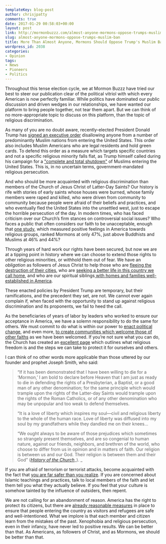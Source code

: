```yaml
---
templateKey: blog-post
author: chrisjpatty
comments: true
date: 2017-01-29 00:58:03+00:00
layout: post
link: http://mormonbuzzz.com/almost-anyone-mormons-oppose-trumps-muslim-ban/
slug: almost-anyone-mormons-oppose-trumps-muslim-ban
title: More Than Almost Anyone, Mormons Should Oppose Trump's Muslim Ban
wordpress_id: 2038
categories:
- Opinion
tags:
- News
- Pioneers
- Politics
---
```


Throughout this tense election cycle, we at Mormon Buzzz have tried our best to steer our publication clear of the political vitriol with which every American is now perfectly familiar. While politics have dominated our public discussion and driven wedges in our relationships, we have wanted our platform to bring people together, not tear them apart. But we can think of no more-appropriate topic to discuss on this platform, than the topic of religious discrimination.

As many of you are no doubt aware, recently-elected President Donald Trump has [signed an executive order](https://www.nytimes.com/2017/01/27/us/politics/trump-syrian-refugees.html) disallowing anyone from a number of predominantly Muslim nations from entering the United States. This order also includes Muslim Americans who are legal residents and hold green cards. To defend this order as a measure which targets specific countries and not a specific religious minority falls flat, as Trump himself called during his campaign for a ["complete and total shutdown"](https://www.washingtonpost.com/news/post-politics/wp/2015/12/07/donald-trump-calls-for-total-and-complete-shutdown-of-muslims-entering-the-united-states/) of Muslims entering the United States. This is, in no uncertain terms, government-mandated religious persecution. 

And who should be more acquainted with religious discrimination than members of the Church of Jesus Christ of Latter-Day Saints? Our history is rife with stories of early saints whose houses were burned, whose family members were raped and killed, who were driven from community to community because people were afraid of their beliefs and practices, and who eventually fled the United States into the unsettled west, just to escape the horrible persecution of the day. In modern times, who has faced criticism over our Church’s firm stances on controversial social issues? Who faces a public that often considers our faith to be unacceptable, enough that [one study](http://www.pewforum.org/2010/12/16/american-grace-how-religion-divides-and-unites-us/#1), which measured positive feelings in America towards religious groups, ranked Mormons at only 47%, just above Buddhists and Muslims at 46% and 44%? 

Through years of hard work our rights have been secured, but now we are at a tipping point in history where we can choose to extend those rights to other religious minorities, or withhold them out of fear. We have an _obligation_ as followers of Jesus Christ to help those who are [fleeing the destruction of their cities](http://www.nbcnews.com/storyline/syrias-suffering-families/syrian-refugees-see-dream-better-life-crushed-trump-ban-n713621), who are [seeking a better life in this country we call home](https://www.nytimes.com/2017/01/28/us/refugees-detained-at-us-airports-prompting-legal-challenges-to-trumps-immigration-order.html), and who are our spiritual siblings[ with homes and families well-established in America](https://www.propublica.org/article/trump-executive-order-could-block-legal-residents-from-returning-to-america). 

These enacted policies by President Trump are temporary, but their ramifications, and the precedent they set, are not. We cannot ever again complain if, when faced with the opportunity to stand up against religious discrimination and its proponents, we fail to heed the call.

As the beneficiaries of years of labor by leaders who worked to ensure our acceptance in America, we have a solemn responsibility to do the same for others. We must commit to do what is within our power to [enact political change](https://www.usa.gov/elected-officials), and even more, [to create communities which welcome those of other faiths](https://www.lds.org/refugees?lang=eng) as we have been welcomed. If you’re not sure what you can do, the Church has created an [excellent page](https://www.lds.org/religious-freedom?lang=eng) which outlines what religious freedom is and the steps we can take to protect it for ourselves and others.

I can think of no other words more applicable than those uttered by our founder and prophet Joseph Smith, who said:


<blockquote>“If it has been demonstrated that I have been willing to die for a ‘Mormon,’ I am bold to declare before Heaven that I am just as ready to die in defending the rights of a Presbyterian, a Baptist, or a good man of any other denomination; for the same principle which would trample upon the rights of the Latter-day Saints would trample upon the rights of the Roman Catholics, or of any other denomination who may be unpopular and too weak to defend themselves.



“It is a love of liberty which inspires my soul—civil and religious liberty to the whole of the human race. Love of liberty was diffused into my soul by my grandfathers while they dandled me on their knees…



“We ought always to be aware of those prejudices which sometimes so strangely present themselves, and are so congenial to human nature, against our friends, neighbors, and brethren of the world, who choose to differ from us in opinion and in matters of faith. Our religion is between us and our God. Their religion is between them and their God” ([_History of the Church_](https://www.lds.org/manual/teachings-joseph-smith/chapter-29?lang=eng)_). _</blockquote>


If you are afraid of terrorism or terrorist attacks, become acquainted with the fact that [you are far safer than you realize](https://www.washingtonpost.com/news/monkey-cage/wp/2015/11/23/youre-more-likely-to-be-fatally-crushed-by-furniture-than-killed-by-a-terrorist/). If you are concerned about Islamic teachings and practices, talk to local members of the faith and let them tell you what they actually believe. If you feel that your culture is somehow tainted by the influence of outsiders, then repent.

We are not calling for an abandonment of reason. America has the right to protect its citizens, but there are [already reasonable measures](http://www.bbc.com/news/world-us-canada-34848248) in place to ensure that people entering the country as visitors and refugees are safe and well-intentioned. What we implore is that each member and citizen learn from the mistakes of the past. Xenophobia and religious persecution, even in their infancy, have never led to positive results. We can be better than that. As Americans, as followers of Christ, and as Mormons, we should be better than that.

